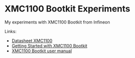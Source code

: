 # XMC1100 Bootkit Experiments
My experiments with XMC1100 Bootkit from Infineon

Links:
- [Datasheet XMC1100](http://www.infineon.com/dgdl/Infineon-xmc1100_AB-DS-v01_07-EN.pdf?fileId=5546d4624a0bf290014a4bdaff9325bd)
- [Getting Started with XMC1100 Bootkit](http://www.infineon.com/dgdl/Infineon-XMC1100_Boot_Kit_Getting_Started-GS-v01_03-EN.pdf?fileId=db3a30433da119ff013da234ec27141c)
- [XMC1100 Bootkit user manual](http://www.infineon.com/dgdl/Board_Users_Manual_XMC1100_CPU_Card_R2.pdf?fileId=db3a30433da119ff013da232476b1416)
